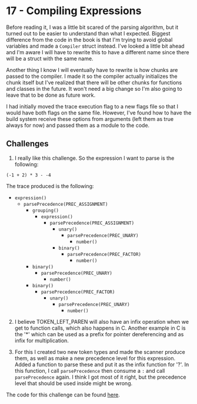 # 17 - Compiling Expressions

Before reading it, I was a little bit scared of the parsing algorithm, but it turned out to be easier to understand than what I expected. Biggest difference from the code in the book is that I'm trying to avoid global variables and made a `Compiler` struct instead. I've looked a little bit ahead and I'm aware I will have to rewrite this to have a different name since there will be a struct with the same name.

Another thing I know I will eventually have to rewrite is how chunks are passed to the compiler. I made it so the compiler actually initializes the chunk itself but I've realized that there will be other chunks for functions and classes in the future. It won't need a big change so I'm also going to leave that to be done as future work.

I had initially moved the trace execution flag to a new flags file so that I would have both flags on the same file. However, I've found how to have the build system receive these options from arguments (left them as true always for now) and passed them as a module to the code.

## Challenges

1. I really like this challenge. So the expression I want to parse is the following:
```
(-1 + 2) * 3 - -4
```

The trace produced is the following:

- `expression()`
  - `parsePrecedence(PREC_ASSIGNMENT)`
    - `grouping()`
      - `expression()`
        - `parsePrecedence(PREC_ASSIGNMENT)`
          - `unary()`
            - `parsePrecedence(PREC_UNARY)`
              - `number()`
          - `binary()`
            - `parsePrecedence(PREC_FACTOR)`
              - `number()`
    - `binary()`
      - `parsePrecedence(PREC_UNARY)`
        - `number()`
    - `binary()`
      - `parsePrecedence(PREC_FACTOR)`
        - `unary()`
          - `parsePrecedence(PREC_UNARY)`
            - `number()`

2. I believe TOKEN\_LEFT\_PAREN will also have an infix operation when we get to function calls, which also happens in C. Another example in C is the '*' which can be used as a prefix for pointer dereferencing and as infix for multiplication.

3. For this I created two new token types and made the scanner produce them, as well as make a new precedence level for this expression. Added a function to parse these and put it as the infix function for '?'. In this function, I call `parsePrecedence` then consume a `:` and call `parsePrecedence` again. I think I got most of it right, but the precedence level that should be used inside might be wrong.

The code for this challenge can be found [here](https://github.com/EdSwordsmith/crafting_interpreters/tree/17_ternary).
